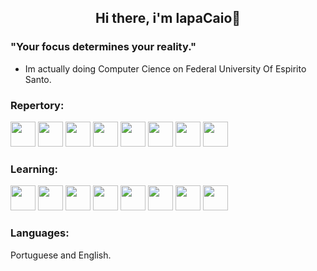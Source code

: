 <!--APRESENTATION-->
<div>
  <h2 align="center">Hi there, i'm lapaCaio👋</h2>
  <h3>"Your focus determines your reality."</h3>
</div>

- Im actually doing Computer Cience on Federal University Of Espirito Santo.

<div style="display: inline_block">
  <div>
    <h3>Repertory:</h3>
    <img src="https://cdn.jsdelivr.net/gh/devicons/devicon/icons/html5/html5-original.svg" width="40" height="40"/>
    <img src="https://cdn.jsdelivr.net/gh/devicons/devicon/icons/css3/css3-original.svg" width="40" height="40"/>
    <img src="https://cdn.jsdelivr.net/gh/devicons/devicon/icons/jquery/jquery-original.svg" width="40" height="40"/>
    <img src="https://cdn.jsdelivr.net/gh/devicons/devicon/icons/bootstrap/bootstrap-original.svg" width="40" height="40"/>
    <img src="https://cdn.jsdelivr.net/gh/devicons/devicon/icons/javascript/javascript-original.svg" width="40" height="40"/>
    <img src="https://cdn.jsdelivr.net/gh/devicons/devicon/icons/c/c-original.svg" width="40" height="40"/>
    <img src="https://cdn.jsdelivr.net/gh/devicons/devicon/icons/mysql/mysql-original.svg" width="40" height="40"/>
    <img src="https://cdn.jsdelivr.net/gh/devicons/devicon/icons/webpack/webpack-original.svg" width="40" height="40"/>
  </div>
<div style="display: inline_block">
  <div>
    <h3>Learning:</h3>
    <img src="https://cdn.jsdelivr.net/gh/devicons/devicon/icons/java/java-original-wordmark.svg" width="40" height="40"/>
    <img src="https://cdn.jsdelivr.net/gh/devicons/devicon/icons/webpack/webpack-original.svg" width="40" height="40"/>
    <img src="https://cdn.jsdelivr.net/gh/devicons/devicon/icons/gulp/gulp-plain.svg" width="40" height="40"/>
    <img src="https://cdn.jsdelivr.net/gh/devicons/devicon/icons/python/python-plain-wordmark.svg" width="40" height="40"/>
    <img src="https://cdn.jsdelivr.net/gh/devicons/devicon/icons/react/react-original.svg" width="40" height="40"/>
    <img src="https://cdn.jsdelivr.net/gh/devicons/devicon/icons/vuejs/vuejs-original.svg" width="40" height="40"/>
    <img src="https://cdn.jsdelivr.net/gh/devicons/devicon/icons/angularjs/angularjs-original.svg" width="40" height="40"/>
    <img src="https://cdn.jsdelivr.net/gh/devicons/devicon/icons/express/express-original.svg" width="40" height="40"/>
  </div>
</div>
<div>
    <h3>Languages:</h3>
    <span>Portuguese and English.</span>
</div>

</div>
